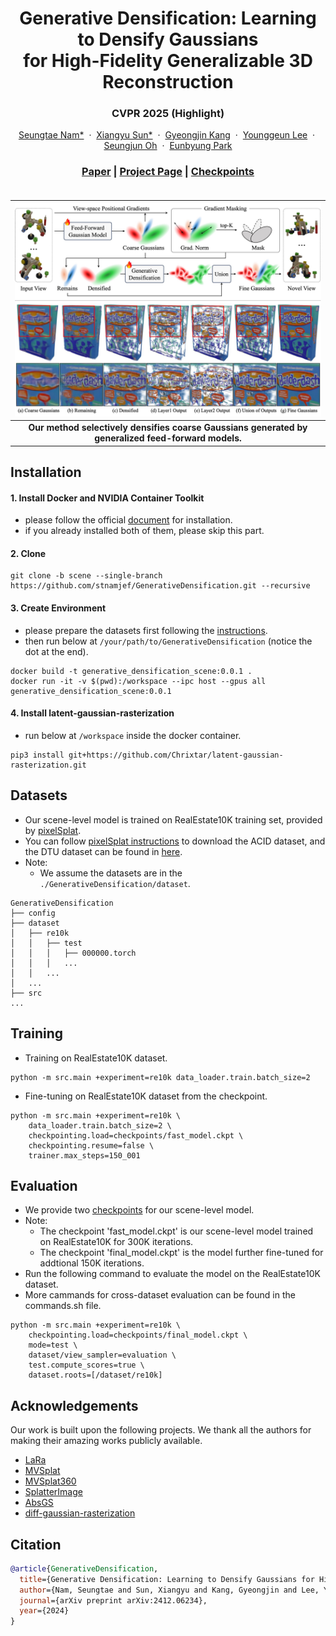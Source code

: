 <p align="center">
  <h1 align="center">
  Generative Densification: Learning to Densify Gaussians <br> for High-Fidelity Generalizable 3D Reconstruction
  </h1>
  <h3 align="center">CVPR 2025 (Highlight)</h3>
  <p align="center">
    <a href="https://github.com/stnamjef">Seungtae Nam*</a>
    &nbsp;·&nbsp;
    <a href="https://scholar.google.com/citations?user=VLzxTrAAAAAJ&hl=ko&oi=ao">Xiangyu Sun*</a>
    &nbsp;·&nbsp;
    <a href="https://github.com/Gynjn">Gyeongjin Kang</a>
    &nbsp;·&nbsp;
    <a href="https://github.com/Younggeun-L">Younggeun Lee</a>
    &nbsp;·&nbsp;
    <a href="https://github.com/ohsngjun">Seungjun Oh</a>
    &nbsp;·&nbsp;
    <a href="https://silverbottlep.github.io/">Eunbyung Park</a>
  </p>
  <h3 align="center">
  <a href="https://arxiv.org/abs/2412.06234">Paper</a> | 
  <a href="https://stnamjef.github.io/GenerativeDensification/">Project Page</a> |
  <a href="https://huggingface.co/Xiang12yu/GDM-scene/tree/main">Checkpoints</a> 
  </h3>
  <div style="padding-top: 5px;"></div>
</p>

|![teaser](./assets/teaser.jpg)|
|:--:|
| **Our method selectively densifies coarse Gaussians generated by generalized feed-forward models.** |

## Installation
#### 1. Install Docker and NVIDIA Container Toolkit
* please follow the official [document](https://docs.nvidia.com/datacenter/cloud-native/container-toolkit/install-guide.html#docker) for installation.
* if you already installed both of them, please skip this part.

#### 2. Clone
```
git clone -b scene --single-branch https://github.com/stnamjef/GenerativeDensification.git --recursive
```

#### 3. Create Environment
* please prepare the datasets first following the [instructions](#datasets).
* then run below at `/your/path/to/GenerativeDensification` (notice the dot at the end).
```
docker build -t generative_densification_scene:0.0.1 .
docker run -it -v $(pwd):/workspace --ipc host --gpus all generative_densification_scene:0.0.1
```

#### 4. Install latent-gaussian-rasterization
* run below at `/workspace` inside the docker container.
```
pip3 install git+https://github.com/Chrixtar/latent-gaussian-rasterization.git
```

## Datasets
* Our scene-level model is trained on RealEstate10K training set, provided by [pixelSplat](https://github.com/dcharatan/pixelsplat?tab=readme-ov-file#acquiring-datasets).
* You can follow [pixelSplat instructions](https://github.com/dcharatan/pixelsplat?tab=readme-ov-file#acquiring-datasets) to download the ACID dataset, and the DTU dataset can be found in [here](https://github.com/donydchen/mvsplat?tab=readme-ov-file#dtu-for-testing-only).
* Note: 
  * We assume the datasets are in the `./GenerativeDensification/dataset`.

```shell
GenerativeDensification
├── config
├── dataset
│   ├── re10k
│   │   ├── test
│   │   │   ├── 000000.torch
│   │   │   ...
│   │   ...
│   ...
├── src
...
```

## Training
* Training on RealEstate10K dataset.
```
python -m src.main +experiment=re10k data_loader.train.batch_size=2
```
* Fine-tuning on RealEstate10K dataset from the checkpoint.
```
python -m src.main +experiment=re10k \
    data_loader.train.batch_size=2 \
    checkpointing.load=checkpoints/fast_model.ckpt \
    checkpointing.resume=false \
    trainer.max_steps=150_001
```

## Evaluation
* We provide two [checkpoints](https://huggingface.co/Xiang12yu/GDM-scene/tree/main) for our scene-level model.
* Note: 
  * The checkpoint 'fast_model.ckpt' is our scene-level model trained on RealEstate10K for 300K iterations.
  * The checkpoint 'final_model.ckpt' is the model further fine-tuned for addtional 150K iterations.
* Run the following command to evaluate the model on the RealEstate10K dataset.
* More cammands for cross-dataset evaluation can be found in the commands.sh file.
```
python -m src.main +experiment=re10k \
    checkpointing.load=checkpoints/final_model.ckpt \
    mode=test \
    dataset/view_sampler=evaluation \
    test.compute_scores=true \
    dataset.roots=[/dataset/re10k]
```

## Acknowledgements
Our work is built upon the following projects.
We thank all the authors for making their amazing works publicly available.
* [LaRa](https://github.com/autonomousvision/LaRa)
* [MVSplat](https://github.com/donydchen/mvsplat)
* [MVSplat360](https://github.com/donydchen/mvsplat360)
* [SplatterImage](https://github.com/szymanowiczs/splatter-image)
* [AbsGS](https://github.com/TY424/AbsGS)
* [diff-gaussian-rasterization](https://github.com/ashawkey/diff-gaussian-rasterization)

## Citation
```bibtex
@article{GenerativeDensification,
  title={Generative Densification: Learning to Densify Gaussians for High-Fidelity Generalizable 3D Reconstruction}, 
  author={Nam, Seungtae and Sun, Xiangyu and Kang, Gyeongjin and Lee, Younggeun and Oh, Seungjun and Park, Eunbyung},
  journal={arXiv preprint arXiv:2412.06234},
  year={2024}
}
```